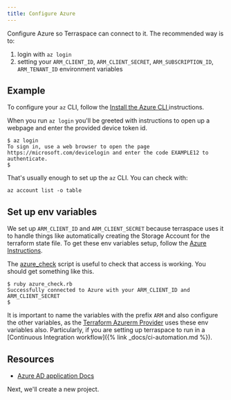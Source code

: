 ```yaml
---
title: Configure Azure
---
```


Configure Azure so Terraspace can connect to it. The recommended way is to:

1. login with `az login`
2. setting your `ARM_CLIENT_ID`, `ARM_CLIENT_SECRET`, `ARM_SUBSCRIPTION_ID`, `ARM_TENANT_ID` environment variables

## Example

To configure your `az` CLI, follow the [Install the Azure CLI
](https://docs.microsoft.com/en-us/cli/azure/install-azure-cli?view=azure-cli-latest) instructions.

When you run `az login` you'll be greeted with instructions to open up a webpage and enter the provided device token id.

    $ az login
    To sign in, use a web browser to open the page https://microsoft.com/devicelogin and enter the code EXAMPLE12 to authenticate.
    $

That's usually enough to set up the `az` CLI. You can check with:

    az account list -o table

## Set up env variables

We set up `ARM_CLIENT_ID` and `ARM_CLIENT_SECRET` because terraspace uses it to handle things like automatically creating the Storage Account for the terraform state file.  To get these env variables setup, follow the [Azure Instructions](https://docs.microsoft.com/en-us/azure/active-directory/develop/howto-create-service-principal-portal).

The [azure_check](https://github.com/boltops-tools/azure_check) script is useful to check that access is working. You should get something like this.

    $ ruby azure_check.rb
    Successfully connected to Azure with your ARM_CLIENT_ID and ARM_CLIENT_SECRET
    $

It is important to name the variables with the prefix `ARM` and also configure the other variables, as the [Terraform Azurerm Provider](https://www.terraform.io/docs/providers/azurerm/guides/service_principal_client_secret.html) uses these env variables also.  Particularly, if you are setting up terraspace to run in a [Continuous Integration workflow]({% link _docs/ci-automation.md %}).

## Resources

* [Azure AD application Docs](https://docs.microsoft.com/en-us/azure/active-directory/develop/howto-create-service-principal-portal)

Next, we'll create a new project.
